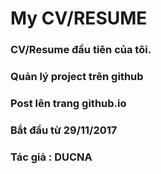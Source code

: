 # My CV/RESUME
### CV/Resume đầu tiên của tôi. 
### Quản lý project trên github
### Post lên trang github.io
### Bắt đầu từ 29/11/2017
### Tác giả : DUCNA
